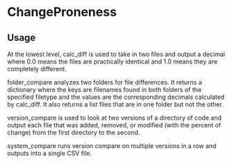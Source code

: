 # ChangeProneness

## Usage

At the lowest level, calc_diff is used to take in two files and output a decimal where 0.0 means the files are practically identical and 1.0 means they are completely different.

folder_compare analyzes two folders for file differences. It returns a dictionary where the keys are filenames found in both folders of the specified filetype and the values are the corresponding decimals calculated by calc_diff. It also returns a list files that are in one folder but not the other.

version_compare is used to look at two versions of a directory of code and output each file that was added, removed, or modified (with the percent of change) from the first directory to the second.

system_compare runs version compare on multiple versions in a row and outputs into a single CSV file.
